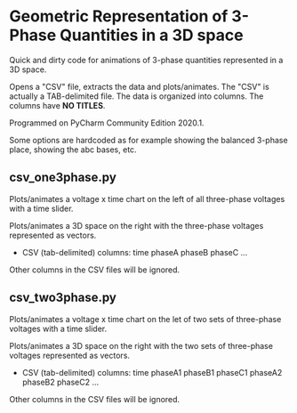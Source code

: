 # Geometric Representation of 3-Phase Quantities in a 3D space
Quick and dirty code for animations of 3-phase quantities represented in a 3D space.

Opens a "CSV" file, extracts the data and plots/animates. The "CSV" is actually a TAB-delimited file. The data is organized into columns. The columns have **NO TITLES**.

Programmed on PyCharm Community Edition 2020.1.

Some options are hardcoded as for example showing the balanced 3-phase place, showing the abc bases, etc.

## csv_one3phase.py
Plots/animates a voltage x time chart on the left of all three-phase voltages with a time slider.

Plots/animates a 3D space on the right with the three-phase voltages represented as vectors.

* CSV (tab-delimited) columns: time phaseA phaseB phaseC ...

Other columns in the CSV files will be ignored. 

## csv_two3phase.py
Plots/animates a voltage x time chart on the let of two sets of three-phase voltages with a time slider.

Plots/animates a 3D space on the right with the two sets of three-phase voltages represented as vectors.

* CSV (tab-delimited) columns: time phaseA1 phaseB1 phaseC1 phaseA2 phaseB2 phaseC2 ...

Other columns in the CSV files will be ignored.
